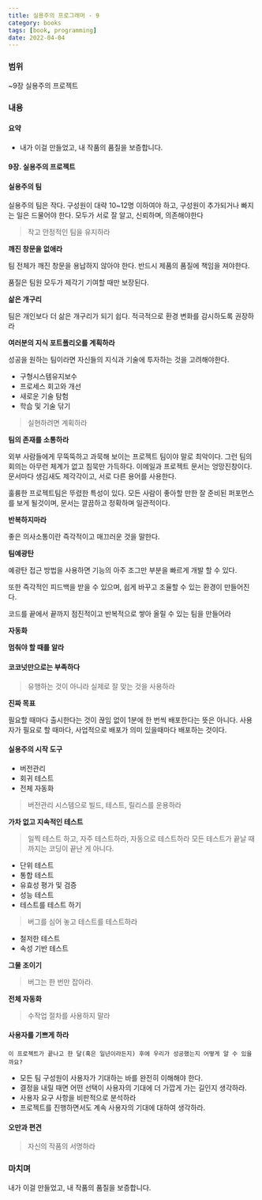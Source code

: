 ```yaml
---
title: 실용주의 프로그래머 - 9
category: books
tags: [book, programming]
date: 2022-04-04
---
```


### 범위

~9장 실용주의 프로젝트

### 내용

#### **요약**

- 내가 이걸 만들었고, 내 작품의 품질을 보증합니다.

#### 9장. 실용주의 프로젝트

#### 실용주의 팀

실용주의 팀은 작다. 구성원이 대략 10~12명 이하여야 하고, 구성원이 추가되거나 빠지는 일은 드물어야 한다. 모두가 서로 잘 알고, 신뢰하며, 의존해야한다

> 작고 안정적인 팀을 유지하라

**깨진 창문을 없애라**

팀 전체가 깨진 창문을 용납하지 않아야 한다. 반드시 제품의 품질에 책임을 져야한다.

품질은 팀원 모두가 제각기 기여할 때만 보장된다.

**삶은 개구리**

팀은 개인보다 더 삶은 개구리가 되기 쉽다. 적극적으로 환경 변화를 감시하도록 권장하라

**여러분의 지식 포트폴리오를 계획하라**

성공을 원하는 팀이라면 자신들의 지식과 기술에 투자하는 것을 고려해야한다.

- 구형시스템유지보수
- 프로세스 회고와 개선
- 새로운 기술 탐험
- 학습 및 기술 닦기

> 실현하려면 계획하라

**팀의 존재를 소통하라**

외부 사람들에게 무뚝뚝하고 과묵해 보이는 프로젝트 팀이야 말로 최악이다. 그런 팀의 회의는 아무런 체계가 없고 침묵만 가득하다. 이메일과 프로젝트 문서는 엉망진창이다. 문서마다 생김새도 제각각이고, 서로 다른 용어를 사용한다.

훌륭한 프로젝트팀은 뚜렸한 특성이 있다. 모든 사람이 좋아할 만한 잘 준비된 퍼포먼스를 보게 될것이며, 문서는 깔끔하고 정확하며 일관적이다.

**반복하지마라**

좋은 의사소통이란 즉각적이고 매끄러운 것을 말한다.

**팀예광탄**

예광탄 접근 방법을 사용하면 기능의 아주 조그만 부분을 빠르게 개발 할 수 있다.

또한 즉각적인 피드백을 받을 수 있으며, 쉽게 바꾸고 조율할 수 있는 환경이 만들어진다.

코드를 끝에서 끝까지 점진적이고 반복적으로 쌓아 올릴 수 있는 팀을 만들어라

**자동화**

**멈춰야 할 때를 알라**

#### 코코넛만으로는 부족하다

> 유행하는 것이 아니라 실제로 잘 맞는 것을 사용하라

**진짜 목표**

필요할 때마다 출시한다는 것이 끊임 없이 1분에 한 번씩 배포한다는 뜻은 아니다. 사용자가 필요로 할 때마다, 사업적으로 배포가 의미 있을때마다 배포하는 것이다.

#### 실용주의 시작 도구

- 버전관리
- 회귀 테스트
- 전체 자동화

> 버전관리 시스템으로 빌드, 테스트, 릴리스를 운용하라

**가차 없고 지속적인 테스트**

> 일찍 테스트 하고, 자주 테스트하라, 자동으로 테스트하라
> 모든 테스트가 끝날 때까지는 코딩이 끝난 게 아니다.

- 단위 테스트
- 통합 테스트
- 유효성 평가 및 검증
- 성능 테스트
- 테스트를 테스트 하기

> 버그를 심어 놓고 테스트를 테스트하라

- 철저한 테스트
- 속성 기반 테스트

**그물 조이기**

> 버그는 한 번만 잡아라.

**전체 자동화**

> 수작업 절차를 사용하지 말라

#### 사용자를 기쁘게 하라

`이 프로젝트가 끝나고 한 달(혹은 일년이라든지) 후에 우리가 성공했는지 어떻게 알 수 있을까요?`

- 모든 팀 구성원이 사용자가 기대하는 바를 완전히 이해해야 한다.
- 결정을 내릴 때면 어떤 선택이 사용자의 기대에 더 가깝게 가는 길인지 생각하라.
- 사용자 요구 사항을 비판적으로 분석하라
- 프로젝트를 진행하면서도 계속 사용자의 기대에 대하여 생각하라.

#### 오만과 편견

> 자신의 작품의 서명하라

### 마치며

내가 이걸 만들었고, 내 작품의 품질을 보증합니다.
